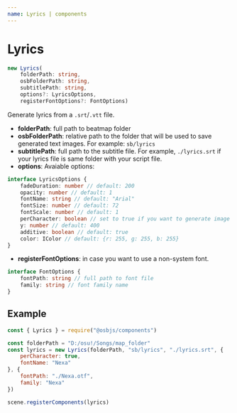 ```yaml
---
name: Lyrics | components
---
```


# Lyrics

```typescript
new Lyrics(
	folderPath: string,
	osbFolderPath: string,
	subtitlePath: string,
	options?: LyricsOptions,
	registerFontOptions?: FontOptions)
```

Generate lyrics from a `.srt`/`.vtt` file.

* **folderPath**: full path to beatmap folder
* **osbFolderPath**: relative path to the folder that will be used to save generated text images. For example: `sb/lyrics`
* **subtitlePath**: full path to the subtitle file. For example, `./lyrics.srt` if your lyrics file is same folder with your script file.
* **options**: Avaiable options:
```typescript
interface LyricsOptions {
	fadeDuration: number // default: 200
	opacity: number // default: 1
	fontName: string // default: "Arial"
	fontSize: number // default: 72
	fontScale: number // default: 1
	perCharacter: boolean // set to true if you want to generate image for each character. default: false
	y: number // default: 400
	additive: boolean // default: true
	color: IColor // default: {r: 255, g: 255, b: 255}
}
```

* **registerFontOptions**: in case you want to use a non-system font.
```typescript
interface FontOptions {
	fontPath: string // full path to font file
	family: string // font family name
}
```

## Example
```javascript
const { Lyrics } = require("@osbjs/components")

const folderPath = "D:/osu!/Songs/map_folder"
const lyrics = new Lyrics(folderPath, "sb/lyrics", "./lyrics.srt", {
	perCharacter: true,
	fontName: "Nexa"
}, {
	fontPath: "./Nexa.otf",
	family: "Nexa"
})

scene.registerComponents(lyrics)
```

